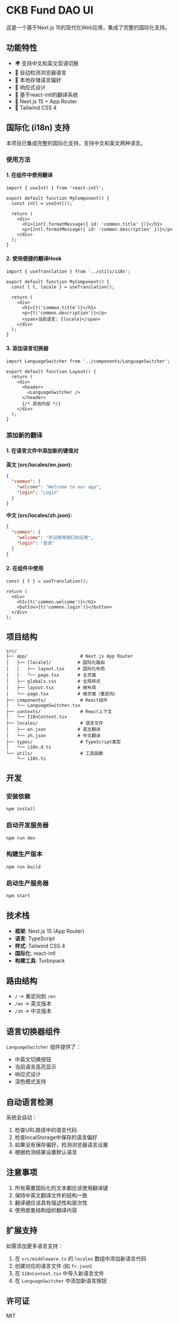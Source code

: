 # CKB Fund DAO UI

这是一个基于Next.js 15的现代化Web应用，集成了完整的国际化支持。

## 功能特性

- 🌍 支持中文和英文双语切换
- 🔄 自动检测浏览器语言
- 💾 本地存储语言偏好
- 📱 响应式设计
- 🎯 基于react-intl的翻译系统
- 🚀 Next.js 15 + App Router
- 🎨 Tailwind CSS 4

## 国际化 (i18n) 支持

本项目已集成完整的国际化支持，支持中文和英文两种语言。

### 使用方法

#### 1. 在组件中使用翻译

```tsx
import { useIntl } from 'react-intl';

export default function MyComponent() {
  const intl = useIntl();
  
  return (
    <div>
      <h1>{intl.formatMessage({ id: 'common.title' })}</h1>
      <p>{intl.formatMessage({ id: 'common.description' })}</p>
    </div>
  );
}
```

#### 2. 使用便捷的翻译Hook

```tsx
import { useTranslation } from '../utils/i18n';

export default function MyComponent() {
  const { t, locale } = useTranslation();
  
  return (
    <div>
      <h1>{t('common.title')}</h1>
      <p>{t('common.description')}</p>
      <span>当前语言: {locale}</span>
    </div>
  );
}
```

#### 3. 添加语言切换器

```tsx
import LanguageSwitcher from '../components/LanguageSwitcher';

export default function Layout() {
  return (
    <div>
      <header>
        <LanguageSwitcher />
      </header>
      {/* 其他内容 */}
    </div>
  );
}
```

### 添加新的翻译

#### 1. 在语言文件中添加新的键值对

**英文 (src/locales/en.json):**
```json
{
  "common": {
    "welcome": "Welcome to our app",
    "login": "Login"
  }
}
```

**中文 (src/locales/zh.json):**
```json
{
  "common": {
    "welcome": "欢迎使用我们的应用",
    "login": "登录"
  }
}
```

#### 2. 在组件中使用

```tsx
const { t } = useTranslation();

return (
  <div>
    <h1>{t('common.welcome')}</h1>
    <button>{t('common.login')}</button>
  </div>
);
```

## 项目结构

```
src/
├── app/                    # Next.js App Router
│   ├── [locale]/          # 国际化路由
│   │   ├── layout.tsx     # 国际化布局
│   │   └── page.tsx       # 主页面
│   ├── globals.css        # 全局样式
│   ├── layout.tsx         # 根布局
│   └── page.tsx           # 根页面（重定向）
├── components/             # React组件
│   └── LanguageSwitcher.tsx
├── contexts/               # React上下文
│   └── I18nContext.tsx
├── locales/                # 语言文件
│   ├── en.json            # 英文翻译
│   └── zh.json            # 中文翻译
├── types/                  # TypeScript类型
│   └── i18n.d.ts
└── utils/                  # 工具函数
    └── i18n.ts
```

## 开发

### 安装依赖

```bash
npm install
```

### 启动开发服务器

```bash
npm run dev
```

### 构建生产版本

```bash
npm run build
```

### 启动生产服务器

```bash
npm start
```

## 技术栈

- **框架**: Next.js 15 (App Router)
- **语言**: TypeScript
- **样式**: Tailwind CSS 4
- **国际化**: react-intl
- **构建工具**: Turbopack

## 路由结构

- `/` → 重定向到 `/en`
- `/en` → 英文版本
- `/zh` → 中文版本

## 语言切换器组件

`LanguageSwitcher` 组件提供了：
- 中英文切换按钮
- 当前语言高亮显示
- 响应式设计
- 深色模式支持

## 自动语言检测

系统会自动：
1. 检查URL路径中的语言代码
2. 检查localStorage中保存的语言偏好
3. 如果没有保存偏好，检测浏览器语言设置
4. 根据检测结果设置默认语言

## 注意事项

1. 所有需要国际化的文本都应该使用翻译键
2. 保持中英文翻译文件的结构一致
3. 翻译键应该具有描述性和层次性
4. 使用嵌套结构组织翻译内容

## 扩展支持

如需添加更多语言支持：
1. 在 `src/middleware.ts` 的 `locales` 数组中添加新语言代码
2. 创建对应的语言文件 (如 `fr.json`)
3. 在 `I18nContext.tsx` 中导入新语言文件
4. 在 `LanguageSwitcher` 中添加新语言按钮

## 许可证

MIT
